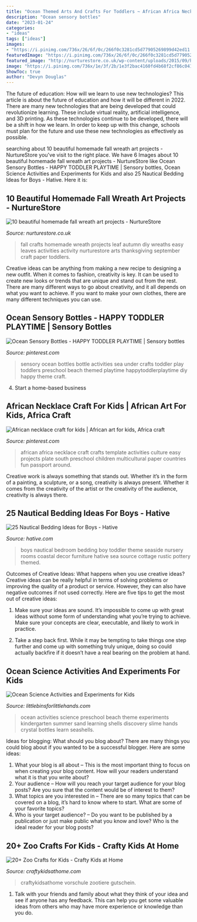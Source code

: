```yaml
---
title: "Ocean Themed Arts And Crafts For Toddlers ~ African Africa Necklace Craft Crafts Template Activities Culture Easy Projects Plate South Preschool Children Multicultural Paper Countries Fun Passport Around"
description: "Ocean sensory bottles"
date: "2023-01-24"
categories:
- "ideas"
tags: ["ideas"]
images:
- "https://i.pinimg.com/736x/26/6f/0c/266f0c3281cd5d77905269899d42ed11.jpg"
featuredImage: "https://i.pinimg.com/736x/26/6f/0c/266f0c3281cd5d77905269899d42ed11.jpg"
featured_image: "http://nurturestore.co.uk/wp-content/uploads/2015/09/homemade-fall-wreaths.png"
image: "https://i.pinimg.com/736x/1e/3f/2b/1e3f2bac4160fd4b68f2cf86c0415c20--passport-template-educational-crafts.jpg"
ShowToc: true
author: "Devyn Douglas"
---
```



The future of education: How will we learn to use new technologies?
This article is about the future of education and how it will be different in 2022. There are many new technologies that are being developed that could revolutionize learning. These include virtual reality, artificial intelligence, and 3D printing. As these technologies continue to be developed, there will be a shift in how we learn. In order to keep up with this change, schools must plan for the future and use these new technologies as effectively as possible.

	

		
searching about 10 beautiful homemade fall wreath art projects - NurtureStore you've visit to the right place. We have 6 Images about 10 beautiful homemade fall wreath art projects - NurtureStore like Ocean Sensory Bottles - HAPPY TODDLER PLAYTIME | Sensory bottles, Ocean Science Activities and Experiments for Kids and also 25 Nautical Bedding Ideas for Boys - Hative. Here it is:
		
    
## 10 Beautiful Homemade Fall Wreath Art Projects - NurtureStore

<img loading=lazy src="http://nurturestore.co.uk/wp-content/uploads/2015/09/homemade-fall-wreaths.png" onerror="this.onerror=null;this.src='https://tse1.mm.bing.net/th?id=OIP.ePXGhQsnkeCz6rpEARIhRgHaJ4&amp;pid=15.1';" alt="10 beautiful homemade fall wreath art projects - NurtureStore">

_Source: nurturestore.co.uk_

>fall crafts homemade wreath projects leaf autumn diy wreaths easy leaves activities activity nurturestore arts thanksgiving september craft paper toddlers. 

	

Creative ideas can be anything from making a new recipe to designing a new outfit. When it comes to fashion, creativity is key. It can be used to create new looks or trends that are unique and stand out from the rest. There are many different ways to go about creativity, and it all depends on what you want to achieve. If you want to make your own clothes, there are many different techniques you can use.

    
## Ocean Sensory Bottles - HAPPY TODDLER PLAYTIME | Sensory Bottles

<img loading=lazy src="https://i.pinimg.com/736x/26/6f/0c/266f0c3281cd5d77905269899d42ed11.jpg" onerror="this.onerror=null;this.src='https://tse2.mm.bing.net/th?id=OIP.AQanPziipihBmdVRCgKksQHaO0&amp;pid=15.1';" alt="Ocean Sensory Bottles - HAPPY TODDLER PLAYTIME | Sensory bottles">

_Source: pinterest.com_

>sensory ocean bottles bottle activities sea under crafts toddler play toddlers preschool beach themed playtime happytoddlerplaytime diy happy theme craft. 

	

4. Start a home-based business

    
## African Necklace Craft For Kids | African Art For Kids, Africa Craft

<img loading=lazy src="https://i.pinimg.com/736x/1e/3f/2b/1e3f2bac4160fd4b68f2cf86c0415c20--passport-template-educational-crafts.jpg" onerror="this.onerror=null;this.src='https://tse4.mm.bing.net/th?id=OIP.5_LCw8-YqF0puiJgeoZuLwHaMH&amp;pid=15.1';" alt="African necklace craft for kids | African art for kids, Africa craft">

_Source: pinterest.com_

>african africa necklace craft crafts template activities culture easy projects plate south preschool children multicultural paper countries fun passport around. 

	

Creative work is always something that stands out. Whether it’s in the form of a painting, a sculpture, or a song, creativity is always present. Whether it comes from the creativity of the artist or the creativity of the audience, creativity is always there.

    
## 25 Nautical Bedding Ideas For Boys - Hative

<img loading=lazy src="https://hative.com/wp-content/uploads/2014/10/nautical-bedding-ideas/9-nautical-bedding-ideas-for-boys.jpg" onerror="this.onerror=null;this.src='https://tse1.mm.bing.net/th?id=OIP.iB-csHMmew_U_c2EmHUg0AHaJc&amp;pid=15.1';" alt="25 Nautical Bedding Ideas for Boys - Hative">

_Source: hative.com_

>boys nautical bedroom bedding boy toddler theme seaside nursery rooms coastal decor furniture hative sea source cottage rustic pottery themed. 

	

Outcomes of Creative Ideas: What happens when you use creative ideas?
Creative ideas can be really helpful in terms of solving problems or improving the quality of a product or service. However, they can also have negative outcomes if not used correctly. Here are five tips to get the most out of creative ideas:
1. Make sure your ideas are sound. It’s impossible to come up with great ideas without some form of understanding what you’re trying to achieve. Make sure your concepts are clear, executable, and likely to work in practice.

2. Take a step back first. While it may be tempting to take things one step further and come up with something truly unique, doing so could actually backfire if it doesn’t have a real bearing on the problem at hand.

    
## Ocean Science Activities And Experiments For Kids

<img loading=lazy src="http://littlebinsforlittlehands.com/wp-content/uploads/2017/01/Ocean-Science-Activities-for-Kids-680x1020.jpg" onerror="this.onerror=null;this.src='https://tse2.mm.bing.net/th?id=OIP.i-mIZ2ohHXvWLBmmf3lftAHaLH&amp;pid=15.1';" alt="Ocean Science Activities and Experiments for Kids">

_Source: littlebinsforlittlehands.com_

>ocean activities science preschool beach theme experiments kindergarten summer sand learning shells discovery slime hands crystal bottles learn seashells. 

	

Ideas for blogging: What should you blog about?
There are many things you could blog about if you wanted to be a successful blogger. Here are some ideas: 
1) What your blog is all about – This is the most important thing to focus on when creating your blog content. How will your readers understand what it is that you write about? 
2) Your audience – How will you reach your target audience for your blog posts? Are you sure that the content would be of interest to them? 
3) What topics are you interested in – There are so many topics that can be covered on a blog, it’s hard to know where to start. What are some of your favorite topics? 
4) Who is your target audience? – Do you want to be published by a publication or just make public what you know and love? Who is the ideal reader for your blog posts?

    
## 20+ Zoo Crafts For Kids - Crafty Kids At Home

<img loading=lazy src="https://www.craftykidsathome.com/wp-content/uploads/2016/05/Zoo-Crafts-for-Kids-600.jpg" onerror="this.onerror=null;this.src='https://tse3.mm.bing.net/th?id=OIP.sMtTQQ1zl5bCIe1r8KI5vwHaMX&amp;pid=15.1';" alt="20+ Zoo Crafts for Kids - Crafty Kids at Home">

_Source: craftykidsathome.com_

>craftykidsathome vorschule zootiere gutschein. 

	

1. Talk with your friends and family about what they think of your idea and see if anyone has any feedback. This can help you get some valuable ideas from others who may have more experience or knowledge than you do.


